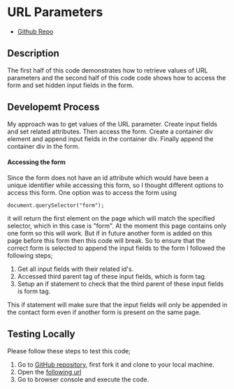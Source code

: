 # URL Parameters

- [Github Repo](https://github.com/sohailshams/url-parameters)

## Description

The first half of this code demonstrates how to retrieve values of URL parameters and the second half of this code code shows how to access the form and set hidden input fields in the form.

## Developemt Process

My approach was to get values of the URL parameter. Create input fields and set related attributes. Then access the form. Create a container div element and append input fields in the container div. Finally append the container div in the form.

#### Accessing the form

Since the form does not have an id attribute which would have been a unique identifier while accessing this form, so I thought different options to access this form. One option was to access the form using 
``` 
document.querySelector("form"); 
````
it will return the first element on the page which will match the specified selector, which in this case is "form". At the moment this page contains only one form so this will work. But if in future another form is added on this page before this form then this code will break. So to ensure that the correct form is selected to append the input fields to the form I followed the following steps;

1. Get all input fields with their related id's.
1. Accessed third parent tag of these input fields, which is form tag.
1. Setup an if statement to check that the third parent of these input fields is form tag.

This if statement will make sure that the input fields will only be appended in the contact form even if another form is present on the same page.

## Testing Locally

Please follow these steps to test this code;

1. Go to [GitHub repository](https://github.com/sohailshams/url-parameters), first fork it and clone to your local machine.
1. Open the [following url](https://marcloudtechnologies.com/ContactUs/?utm_campaign=recruitment&utm_source=website)
1. Go to browser console and execute the code.

